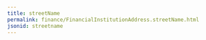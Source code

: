 ```yaml
---
title: streetName
permalink: finance/FinancialInstitutionAddress.streetName.html
jsonid: streetname
---
```

